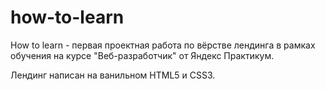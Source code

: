 # how-to-learn
How to learn - первая проектная работа по вёрстве лендинга в рамках обучения на курсе "Веб-разработчик" от Яндекс Практикум.


Лендинг написан на ванильном HTML5 и CSS3.
